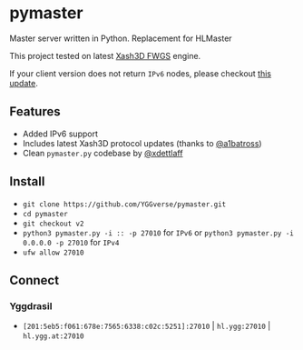 # pymaster

Master server written in Python. Replacement for HLMaster

This project tested on latest [Xash3D FWGS](https://github.com/FWGS/xash3d-fwgs) engine.

If your client version does not return `IPv6` nodes, please checkout [this update](https://github.com/YGGverse/xash3d-fwgs/commit/afec7161842e928a5627d724e4fd7445fb7c3ee6).

## Features

* Added IPv6 support
* Includes latest Xash3D protocol updates (thanks to [@a1batross](https://github.com/a1batross))
* Clean `pymaster.py` codebase by [@xdettlaff](https://github.com/xdettlaff/pymaster)

## Install

* `git clone https://github.com/YGGverse/pymaster.git`
* `cd pymaster`
* `git checkout v2`
* `python3 pymaster.py -i :: -p 27010` for `IPv6` or `python3 pymaster.py -i 0.0.0.0 -p 27010` for `IPv4`
* `ufw allow 27010`

## Connect

### Yggdrasil

* `[201:5eb5:f061:678e:7565:6338:c02c:5251]:27010` | `hl.ygg:27010` | `hl.ygg.at:27010`